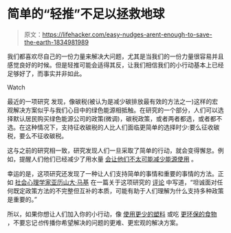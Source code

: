 # 简单的“轻推”不足以拯救地球

> 原文：<https://lifehacker.com/easy-nudges-arent-enough-to-save-the-earth-1834981989>

我们都喜欢尽自己的一份力量来解决大问题，尤其是当我们的一份力量很容易并且感觉良好的时候。但是轻推可能会适得其反，让我们相信我们的小行动基本上已经足够好了，而事实并非如此。

Watch

最近的一项研究 发现，像碳税(被认为是减少碳排放最有效的方法之一)这样的宏观解决方案似乎与我们心目中的绿色能源相抵触。在研究的一个部分，人们可以选择默认居民购买绿色能源公司的政策(微调)，碳税政策，或者两者都选，或者都不选。在这种情况下，支持征收碳税的人比人们面临更简单的选择时少:要么征收碳税，要么不征收碳税。

这与之前的研究相一致，研究发现人们一旦采取了简单的行动，就会变得懈怠。例如，提醒人们他们已经减少了用水量 [会让他们不太可能减少能源使用](https://www.sciencedirect.com/science/article/pii/S0301421513000281) 。

幸运的是，这项研究还发现了一种让人们支持简单的事情和重要的事情的方法。正如 [社会心理学家亚历山大·马基](https://www.alexmaki.com/) 在一篇关于这项研究的 [评论](https://www.nature.com/articles/s41558-019-0491-z) 中写道，“坦诚面对任何既定政策方法的不完整但互补的本质，可能有助于人们理解为什么支持多种政策是重要的。”

所以，如果你想让人们加入你的小行动，像 [使用更少的塑料](https://lifehacker.com/how-to-waste-less-plastic-this-summer-1826260480) 或吃 [更环保的食物](https://skillet.lifehacker.com/could-eating-this-salad-help-save-the-earth-1832332306) ，不要忘记*也*传播你希望解决的问题的更难、更宏观的解决方案。